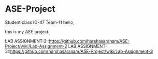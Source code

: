 # ASE-Project

Student class ID-47
Team-11
hello,

this is my ASE project.

LAB ASSIGNMENT-2::https://github.com/harshasaranam/ASE-Project/wiki/Lab-Assignment-2
LAB ASSIGNMENT-3::https://github.com/harshasaranam/ASE-Project/wiki/Lab-Assignment-3

